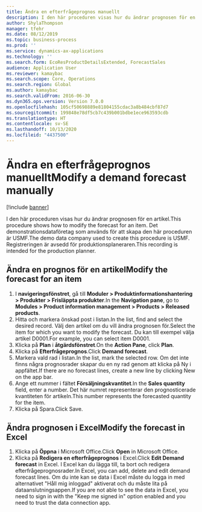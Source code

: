 ```yaml
---
title: Ändra en efterfrågeprognos manuellt
description: I den här proceduren visas hur du ändrar prognosen för en artikel.
author: ShylaThompson
manager: tfehr
ms.date: 08/12/2019
ms.topic: business-process
ms.prod: ''
ms.service: dynamics-ax-applications
ms.technology: ''
ms.search.form: EcoResProductDetailsExtended, ForecastSales
audience: Application User
ms.reviewer: kamaybac
ms.search.scope: Core, Operations
ms.search.region: Global
ms.author: kamaybac
ms.search.validFrom: 2016-06-30
ms.dyn365.ops.version: Version 7.0.0
ms.openlocfilehash: 105cf50698889e81804155cdac3a8b484cbf87d7
ms.sourcegitcommit: 199848e78df5cb7c439b001bdbe1ece963593cdb
ms.translationtype: HT
ms.contentlocale: sv-SE
ms.lasthandoff: 10/13/2020
ms.locfileid: "4437500"
---
```

# <a name="modify-a-demand-forecast-manually"></a><span data-ttu-id="c7d12-103">Ändra en efterfrågeprognos manuellt</span><span class="sxs-lookup"><span data-stu-id="c7d12-103">Modify a demand forecast manually</span></span>

[!include [banner](../../includes/banner.md)]

<span data-ttu-id="c7d12-104">I den här proceduren visas hur du ändrar prognosen för en artikel.</span><span class="sxs-lookup"><span data-stu-id="c7d12-104">This procedure shows how to modify the forecast for an item.</span></span> <span data-ttu-id="c7d12-105">Det demonstrationsdataföretag som används för att skapa den här proceduren är USMF.</span><span class="sxs-lookup"><span data-stu-id="c7d12-105">The demo data company used to create this procedure is USMF.</span></span> <span data-ttu-id="c7d12-106">Registreringen är avsedd för produktionsplaneraren.</span><span class="sxs-lookup"><span data-stu-id="c7d12-106">This recording is intended for the production planner.</span></span> 


## <a name="modify-the-forecast-for-an-item"></a><span data-ttu-id="c7d12-107">Ändra en prognos för en artikel</span><span class="sxs-lookup"><span data-stu-id="c7d12-107">Modify the forecast for an item</span></span>
1. <span data-ttu-id="c7d12-108">I **navigeringsfönstret**, gå till **Moduler > Produktinformationshantering > Produkter > Frisläppta produkter**.</span><span class="sxs-lookup"><span data-stu-id="c7d12-108">In the **Navigation pane**, go to **Modules > Product information management > Products > Released products**.</span></span>
2. <span data-ttu-id="c7d12-109">Hitta och markera önskad post i listan.</span><span class="sxs-lookup"><span data-stu-id="c7d12-109">In the list, find and select the desired record.</span></span> <span data-ttu-id="c7d12-110">Välj den artikel om du vill ändra prognosen för.</span><span class="sxs-lookup"><span data-stu-id="c7d12-110">Select the item for which you want to modify the forecast.</span></span> <span data-ttu-id="c7d12-111">Du kan till exempel välja artikel D0001.</span><span class="sxs-lookup"><span data-stu-id="c7d12-111">For example, you can select item D0001.</span></span>  
3. <span data-ttu-id="c7d12-112">Klicka på **Plan** i **åtgärdsfönstret**.</span><span class="sxs-lookup"><span data-stu-id="c7d12-112">On the **Action Pane**, click **Plan**.</span></span>
4. <span data-ttu-id="c7d12-113">Klicka på **Efterfrågeprognos**.</span><span class="sxs-lookup"><span data-stu-id="c7d12-113">Click **Demand forecast**.</span></span>
5. <span data-ttu-id="c7d12-114">Markera vald rad i listan.</span><span class="sxs-lookup"><span data-stu-id="c7d12-114">In the list, mark the selected row.</span></span> <span data-ttu-id="c7d12-115">Om det inte finns några prognosrader skapar du en ny rad genom att klicka på Ny i appfältet.</span><span class="sxs-lookup"><span data-stu-id="c7d12-115">If there are no forecast lines, create a new line by clicking New on the app bar.</span></span>  
6. <span data-ttu-id="c7d12-116">Ange ett nummer i fältet **Försäljningskvantitet**.</span><span class="sxs-lookup"><span data-stu-id="c7d12-116">In the **Sales quantity** field, enter a number.</span></span> <span data-ttu-id="c7d12-117">Det här numret representerar den prognosticerade kvantiteten för artikeln.</span><span class="sxs-lookup"><span data-stu-id="c7d12-117">This number represents the forecasted quantity for the item.</span></span>  
7. <span data-ttu-id="c7d12-118">Klicka på Spara.</span><span class="sxs-lookup"><span data-stu-id="c7d12-118">Click Save.</span></span>

## <a name="modify-the-forecast-in-excel"></a><span data-ttu-id="c7d12-119">Ändra prognosen i Excel</span><span class="sxs-lookup"><span data-stu-id="c7d12-119">Modify the forecast in Excel</span></span>
1. <span data-ttu-id="c7d12-120">Klicka på **Öppna** i Microsoft Office.</span><span class="sxs-lookup"><span data-stu-id="c7d12-120">Click **Open** in Microsoft Office.</span></span>
2. <span data-ttu-id="c7d12-121">Klicka på **Redigera en efterfrågeprognos** i Excel.</span><span class="sxs-lookup"><span data-stu-id="c7d12-121">Click **Edit Demand forecast** in Excel.</span></span> <span data-ttu-id="c7d12-122">I Excel kan du lägga till, ta bort och redigera efterfrågeprognosrader.</span><span class="sxs-lookup"><span data-stu-id="c7d12-122">In Excel, you can add, delete and edit demand forecast lines.</span></span> <span data-ttu-id="c7d12-123">Om du inte kan se data i Excel måste du logga in med alternativet "Håll mig inloggad" aktiverat och du måste lita på dataanslutningsappen.</span><span class="sxs-lookup"><span data-stu-id="c7d12-123">If you are not able to see the data in Excel, you need to sign in with the "Keep me signed in" option enabled and you need to trust the data connection app.</span></span>  

